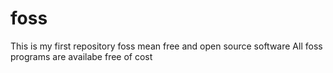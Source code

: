 # foss
This is my first repository
foss mean free and open source software
All foss programs are availabe free of cost
